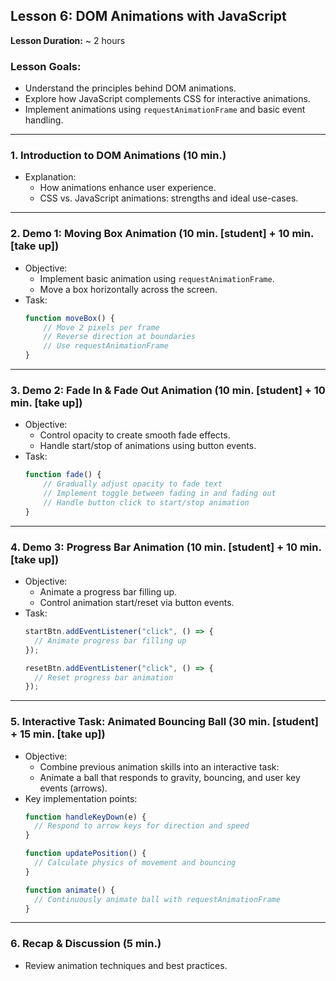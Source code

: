 ## Lesson 6: DOM Animations with JavaScript

**Lesson Duration:** ~ 2 hours

### Lesson Goals:
- Understand the principles behind DOM animations.
- Explore how JavaScript complements CSS for interactive animations.
- Implement animations using `requestAnimationFrame` and basic event handling.

---

### 1. Introduction to DOM Animations (10 min.)
- Explanation:
  - How animations enhance user experience.
  - CSS vs. JavaScript animations: strengths and ideal use-cases.

---

### 2. Demo 1: Moving Box Animation (10 min. [student] + 10 min. [take up])
- Objective:
  - Implement basic animation using `requestAnimationFrame`.
  - Move a box horizontally across the screen.
- Task:
  ```javascript
  function moveBox() {
      // Move 2 pixels per frame
      // Reverse direction at boundaries
      // Use requestAnimationFrame
  }
  ```

---

### 3. Demo 2: Fade In & Fade Out Animation (10 min. [student] + 10 min. [take up])
- Objective:
  - Control opacity to create smooth fade effects.
  - Handle start/stop of animations using button events.
- Task:
  ```javascript
  function fade() {
      // Gradually adjust opacity to fade text
      // Implement toggle between fading in and fading out
      // Handle button click to start/stop animation
  }
  ```

---

### 4. Demo 3: Progress Bar Animation (10 min. [student] + 10 min. [take up])
- Objective:
  - Animate a progress bar filling up.
  - Control animation start/reset via button events.
- Task:
  ```javascript
  startBtn.addEventListener("click", () => {
    // Animate progress bar filling up
  });

  resetBtn.addEventListener("click", () => {
    // Reset progress bar animation
  });
  ```

---

### 5. Interactive Task: Animated Bouncing Ball (30 min. [student] + 15 min. [take up])
- Objective:
  - Combine previous animation skills into an interactive task:
  - Animate a ball that responds to gravity, bouncing, and user key events (arrows).
- Key implementation points:
  ```javascript
  function handleKeyDown(e) {
    // Respond to arrow keys for direction and speed
  }

  function updatePosition() {
    // Calculate physics of movement and bouncing
  }

  function animate() {
    // Continuously animate ball with requestAnimationFrame
  }
  ```

---

### 6. Recap & Discussion (5 min.)
- Review animation techniques and best practices.